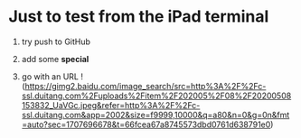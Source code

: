 # Just to test from the iPad terminal 

1. try push to GitHub 

2. add some **special**

3. go with an URL !(https://gimg2.baidu.com/image_search/src=http%3A%2F%2Fc-ssl.duitang.com%2Fuploads%2Fitem%2F202005%2F08%2F20200508153832_UaVGc.jpeg&refer=http%3A%2F%2Fc-ssl.duitang.com&app=2002&size=f9999,10000&q=a80&n=0&g=0n&fmt=auto?sec=1707696678&t=66fcea67a8745573dbd0761d638791e0)
